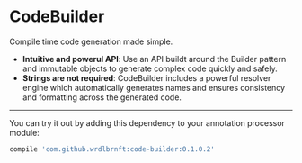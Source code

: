 # CodeBuilder

Compile time code generation made simple.

 - **Intuitive and powerul API**: Use an API buildt around the Builder pattern and immutable objects to generate 
 complex code quickly and safely.
 - **Strings are not required**: CodeBuilder includes a powerful resolver engine which automatically generates names
  and ensures consistency and formatting across the generated code. 

  ---

You can try it out by adding this dependency to your annotation processor module:

```groovy
compile 'com.github.wrdlbrnft:code-builder:0.1.0.2'
```
